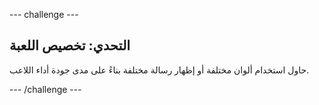 \--- challenge \---

## التحدي: تخصيص اللعبة

حاول استخدام ألوان مختلفة أو إظهار رسالة مختلفة بناءً على مدى جودة أداء اللاعب.

\--- /challenge \---